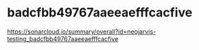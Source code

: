 # badcfbb49767aaeeaefffcacfive
https://sonarcloud.io/summary/overall?id=neojarvis-testing_badcfbb49767aaeeaefffcacfive
